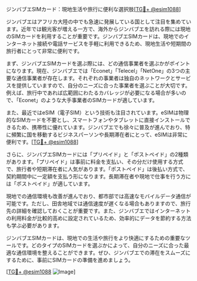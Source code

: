 ジンバブエSIMカード：現地生活や旅行に便利な選択肢[[TG💪+ @esim1088](https://t.me/s/esim1088)]

ジンバブエはアフリカ大陸の中でも急速に発展している国として注目を集めています。近年では観光客が増える一方で、海外からジンバブエを訪れる際には現地のSIMカードを利用することが重要です。ジンバブエSIMカードは、現地でのインターネット接続や電話サービスを手軽に利用できるため、現地生活や短期間の旅行者にとって非常に便利です。

まず、ジンバブエSIMカードを選ぶ際には、どの通信事業者を選ぶかがポイントになります。現在、ジンバブエでは「Econet」「Telecel」「NetOne」の3つの主要な通信事業者が存在します。それぞれの事業者は独自のネットワークとサービスを提供していますので、自分のニーズに合った事業者を選ぶことが大切です。例えば、旅行中であれば広範囲にわたるカバレッジが必要になる場合が多いので、「Econet」のような大手事業者のSIMカードが適しています。

また、最近ではeSIM（電子SIM）という技術も注目されています。eSIMは物理的なSIMカードを不要とし、スマートフォンやタブレットに直接インストールできるため、携帯性に優れています。ジンバブエでも徐々に普及が進んでおり、特に頻繁に国を移動するビジネスパーソンや長期滞在者にとって、eSIMは非常に便利です。[[TG💪+ @esim1088](https://t.me/s/esim1088)]

さらに、ジンバブエSIMカードには「プリペイド」と「ポストペイド」の2種類があります。「プリペイド」は事前に料金を支払い、その分だけ使用する方式で、旅行者や短期滞在者に人気があります。「ポストペイド」は後払い方式で、契約期間中に一定額を支払う形になります。長期滞在者や現地で仕事を行う方には「ポストペイド」が適しています。

現地での通信環境も改善が進んでおり、都市部では高速なモバイルデータ通信が可能です。ただし、田舎地域では通信速度が遅くなる場合もありますので、旅行先の詳細を確認しておくことが重要です。また、ジンバブエではインターネットの利用料金が比較的高めに設定されているため、効率的にデータを節約する方法も学ぶ必要があります。

ジンバブエSIMカードは、現地での生活や旅行をより快適にするための重要なツールです。どのタイプのSIMカードを選ぶかによって、自分のニーズに合った最適な通信環境を整えることができます。ぜひ、ジンバブエでの滞在をスムーズにするために、事前にSIMカードの準備を進めましょう。

[[TG💪+ @esim1088](https://t.me/s/esim1088) ![Image](https://i.postimg.cc/Y0z9fWf4/image.png)]